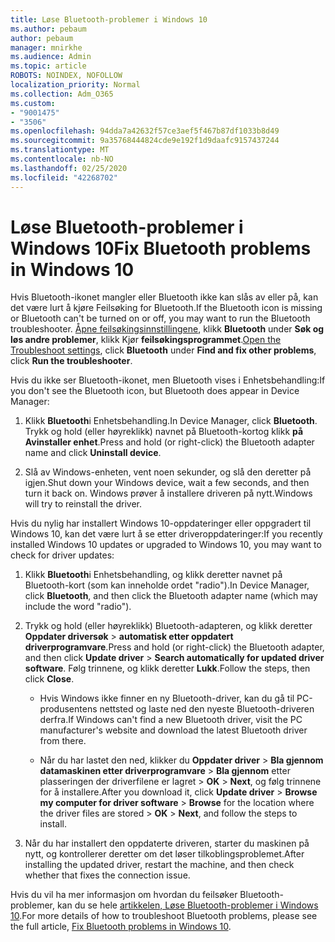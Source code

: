 ```yaml
---
title: Løse Bluetooth-problemer i Windows 10
ms.author: pebaum
author: pebaum
manager: mnirkhe
ms.audience: Admin
ms.topic: article
ROBOTS: NOINDEX, NOFOLLOW
localization_priority: Normal
ms.collection: Adm_O365
ms.custom:
- "9001475"
- "3506"
ms.openlocfilehash: 94dda7a42632f57ce3aef5f467b87df1033b8d49
ms.sourcegitcommit: 9a35768444824cde9e192f1d9daafc9157437244
ms.translationtype: MT
ms.contentlocale: nb-NO
ms.lasthandoff: 02/25/2020
ms.locfileid: "42268702"
---
```

# <a name="fix-bluetooth-problems-in-windows-10"></a><span data-ttu-id="fba4d-102">Løse Bluetooth-problemer i Windows 10</span><span class="sxs-lookup"><span data-stu-id="fba4d-102">Fix Bluetooth problems in Windows 10</span></span>

<span data-ttu-id="fba4d-103">Hvis Bluetooth-ikonet mangler eller Bluetooth ikke kan slås av eller på, kan det være lurt å kjøre Feilsøking for Bluetooth.</span><span class="sxs-lookup"><span data-stu-id="fba4d-103">If the Bluetooth icon is missing or Bluetooth can't be turned on or off, you may want to run the Bluetooth troubleshooter.</span></span> <span data-ttu-id="fba4d-104">[Åpne feilsøkingsinnstillingene](ms-settings:troubleshoot), klikk **Bluetooth** under **Søk og løs andre problemer**, klikk Kjør **feilsøkingsprogrammet**.</span><span class="sxs-lookup"><span data-stu-id="fba4d-104">[Open the Troubleshoot settings](ms-settings:troubleshoot), click **Bluetooth** under **Find and fix other problems**, click **Run the troubleshooter**.</span></span>

<span data-ttu-id="fba4d-105">Hvis du ikke ser Bluetooth-ikonet, men Bluetooth vises i Enhetsbehandling:</span><span class="sxs-lookup"><span data-stu-id="fba4d-105">If you don't see the Bluetooth icon, but Bluetooth does appear in Device Manager:</span></span>

1. <span data-ttu-id="fba4d-106">Klikk **Bluetooth**i Enhetsbehandling.</span><span class="sxs-lookup"><span data-stu-id="fba4d-106">In Device Manager, click **Bluetooth**.</span></span> <span data-ttu-id="fba4d-107">Trykk og hold (eller høyreklikk) navnet på Bluetooth-kortog klikk **på Avinstaller enhet**.</span><span class="sxs-lookup"><span data-stu-id="fba4d-107">Press and hold (or right-click) the Bluetooth adapter name and click **Uninstall device**.</span></span>

2. <span data-ttu-id="fba4d-108">Slå av Windows-enheten, vent noen sekunder, og slå den deretter på igjen.</span><span class="sxs-lookup"><span data-stu-id="fba4d-108">Shut down your Windows device, wait a few seconds, and then turn it back on.</span></span> <span data-ttu-id="fba4d-109">Windows prøver å installere driveren på nytt.</span><span class="sxs-lookup"><span data-stu-id="fba4d-109">Windows will try to reinstall the driver.</span></span>

<span data-ttu-id="fba4d-110">Hvis du nylig har installert Windows 10-oppdateringer eller oppgradert til Windows 10, kan det være lurt å se etter driveroppdateringer:</span><span class="sxs-lookup"><span data-stu-id="fba4d-110">If you recently installed Windows 10 updates or upgraded to Windows 10, you may want to check for driver updates:</span></span>

1. <span data-ttu-id="fba4d-111">Klikk **Bluetooth**i Enhetsbehandling, og klikk deretter navnet på Bluetooth-kort (som kan inneholde ordet "radio").</span><span class="sxs-lookup"><span data-stu-id="fba4d-111">In Device Manager, click **Bluetooth**, and then click the Bluetooth adapter name (which may include the word "radio").</span></span>

2. <span data-ttu-id="fba4d-112">Trykk og hold (eller høyreklikk) Bluetooth-adapteren, og klikk deretter **Oppdater driversøk** > **automatisk etter oppdatert driverprogramvare**.</span><span class="sxs-lookup"><span data-stu-id="fba4d-112">Press and hold (or right-click) the Bluetooth adapter, and then click **Update driver** > **Search automatically for updated driver software**.</span></span> <span data-ttu-id="fba4d-113">Følg trinnene, og klikk deretter **Lukk**.</span><span class="sxs-lookup"><span data-stu-id="fba4d-113">Follow the steps, then click **Close**.</span></span>

      - <span data-ttu-id="fba4d-114">Hvis Windows ikke finner en ny Bluetooth-driver, kan du gå til PC-produsentens nettsted og laste ned den nyeste Bluetooth-driveren derfra.</span><span class="sxs-lookup"><span data-stu-id="fba4d-114">If Windows can't find a new Bluetooth driver, visit the PC manufacturer's website and download the latest Bluetooth driver from there.</span></span>

    - <span data-ttu-id="fba4d-115">Når du har lastet den ned, klikker du **Oppdater driver** > **Bla gjennom datamaskinen etter driverprogramvare** > **Bla gjennom** etter plasseringen der driverfilene er lagret > **OK** > **Next**, og følg trinnene for å installere.</span><span class="sxs-lookup"><span data-stu-id="fba4d-115">After you download it, click **Update driver** > **Browse my computer for driver software** > **Browse** for the location where the driver files are stored > **OK** > **Next**, and follow the steps to install.</span></span>

3. <span data-ttu-id="fba4d-116">Når du har installert den oppdaterte driveren, starter du maskinen på nytt, og kontrollerer deretter om det løser tilkoblingsproblemet.</span><span class="sxs-lookup"><span data-stu-id="fba4d-116">After installing the updated driver, restart the machine, and then check whether that fixes the connection issue.</span></span>

<span data-ttu-id="fba4d-117">Hvis du vil ha mer informasjon om hvordan du feilsøker Bluetooth-problemer, kan du se hele [artikkelen, Løse Bluetooth-problemer i Windows 10](https://support.microsoft.com/help/14169/windows-10-fix-bluetooth-problems).</span><span class="sxs-lookup"><span data-stu-id="fba4d-117">For more details of how to troubleshoot Bluetooth problems, please see the full article, [Fix Bluetooth problems in Windows 10](https://support.microsoft.com/help/14169/windows-10-fix-bluetooth-problems).</span></span>

